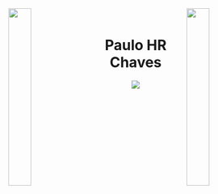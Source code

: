 <img align="left" src="https://cdn.prod.website-files.com/650b672b6d49343e2368aa57/655387bb33b1d059473b6655_6170b5377b069c085b0991e5_ezgif-2-2260bc5d0d32.gif" width="30%" style="display:inline;">
<img align="right" src="https://hands.com.br/pushgif/assets/images/loading.gif" width="30%" style="display:inline;">
<br>
<p align="center">
    <h1 align="center">Paulo HR Chaves</h1>
</p>
<p align="center">
    <img src="https://readme-typing-svg.herokuapp.com/?lines=Olá;-Bem-vindo+ao+meu+perfil!;XDChaves!&font=Fira%20Code&color=%ffffff&center=true&width=280&height=50">
</p>
<br>
